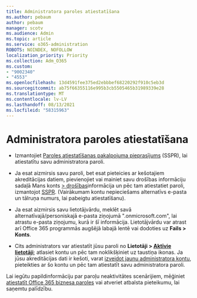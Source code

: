 ```yaml
---
title: Administratora paroles atiestatīšana
ms.author: pebaum
author: pebaum
manager: scotv
ms.audience: Admin
ms.topic: article
ms.service: o365-administration
ROBOTS: NOINDEX, NOFOLLOW
localization_priority: Priority
ms.collection: Adm_O365
ms.custom:
- "9002340"
- "4553"
ms.openlocfilehash: 13d4591fee375ed2ebbbef68220292f910c5eb3d
ms.sourcegitcommit: ab75f66355116e995b3cb5505465b31989339e28
ms.translationtype: MT
ms.contentlocale: lv-LV
ms.lasthandoff: 08/13/2021
ms.locfileid: "58315963"
---
```

# <a name="admin-password-reset"></a>Administratora paroles atiestatīšana

- Izmantojiet [Paroles atiestatīšanas pakalpojuma pieprasījums](https://passwordreset.microsoftonline.com/) (SSPR), lai atiestatītu savu administratora paroli.

- Ja esat aizmirsis savu paroli, bet esat pieteicies ar kešotajiem akreditācijas datiem, pievienojiet vai mainiet savu drošības informāciju sadaļā Mans konts [> drošības](https://mysignins.microsoft.com/security-info)informācija un pēc tam atiestatiet paroli, izmantojot [SSPR](https://passwordreset.microsoftonline.com/). (Vairākumam kontu nepieciešams alternatīvs e-pasta un tālruņa numurs, lai pabeigtu atiestatīšanu).

- Ja esat aizmirsis savu lietotājvārdu, meklēt savā alternatīvajā/personiskajā e-pasta ziņojumā ".onmicrosoft.com", lai atrastu e-pasta ziņojumu, kurā ir šī informācija.  Lietotājvārdu var atrast arī Office 365 programmās augšējā labajā lentē vai dodoties uz **Fails > Konts**.

- Cits administrators var atiestatīt jūsu paroli no **Lietotāji > [Aktīvie lietotāji](https://portal.office.com/adminportal/home#/users)**; atlasiet kontu un pēc tam noklikšķiniet uz taustiņa ikonas.  Ja jūsu akreditācijas dati ir kešoti, varat [izveidot jaunu administratora kontu](https://portal.office.com/adminportal/home#/users), pieteikties ar šo kontu un pēc tam atiestatīt savu administratora paroli.

Lai iegūtu papildinformāciju par paroļu neaktivitātes scenārijiem, mēģiniet [atiestatīt Office 365 biznesa paroles](https://docs.microsoft.com/microsoft-365/admin/add-users/reset-passwords) vai atveriet atbalsta pieteikumu, lai saņemtu palīdzību.
